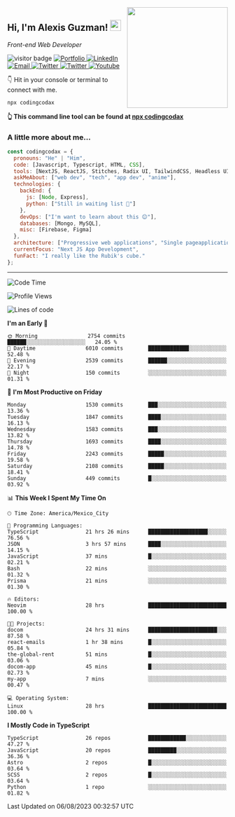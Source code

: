 <img align='right' src="https://media.giphy.com/media/M9gbBd9nbDrOTu1Mqx/giphy.gif" width="230">
<h2>Hi, I'm Alexis Guzman! <img src="https://media.giphy.com/media/hvRJCLFzcasrR4ia7z/giphy.gif" width="25px"></h2>
<p><em>Front-end Web Developer</em></p>

<p>
  <img src="https://visitor-badge.glitch.me/badge?page_id=a12989x.a12989x&left_color=black&right_color=gray" alt="visitor badge"/>
  <a href='https://www.codingcodax.dev/' target='_blank'>
    <img alt='Portfolio' src='https://img.shields.io/badge/Portfolio-black?logo=vercel&style=flat-square'>
  </a>
  <a href='https://linkedin.com/in/codingcodax/' target='_blank'>
    <img alt='LinkedIn' src='https://img.shields.io/badge/LinkedIn-black?logo=LinkedIn&style=flat-square'>
  </a>
  <a href='mailto:codingcodax@gmail.com' target='_blank'>
    <img alt='Email' src='https://img.shields.io/badge/Email-black?logo=Gmail&style=flat-square'>
  </a>
  <a href='https://twitter.com/codingcodax' target='_blank'>
    <img alt='Twitter' src='https://img.shields.io/badge/Twitter-black?logo=Twitter&style=flat-square'>
  </a>
  <a href='https://www.instagram.com/codingcodax/' target='_blank'>
    <img alt='Twitter' src='https://img.shields.io/badge/Instagram-black?logo=Instagram&style=flat-square'>
  </a>
  <a href='https://www.youtube.com/@codingcodax' target='_blank'>
    <img alt='Youtube' src='https://img.shields.io/badge/YouTube-black?logo=Youtube&style=flat-square'>
  </a>
</p>

👇 Hit in your console or terminal to connect with me.

```bash
npx codingcodax 
```
**👆 This command line tool can be found at [npx codingcodax](https://github.com/codingcodax/npx-codingcodax)**

<h3>A little more about me...</h3>

```javascript
const codingcodax = {
  pronouns: "He" | "Him",
  code: [Javascript, Typescript, HTML, CSS],
  tools: [NextJS, ReactJS, Stitches, Radix UI, TailwindCSS, Headless UI, Prisma],
  askMeAbout: ["web dev", "tech", "app dev", "anime"],
  technologies: {
    backEnd: {
      js: [Node, Express],
      python: ["Still in waiting list 🥲"]
    },
    devOps: ["I'm want to learn about this 😊"],
    databases: [Mongo, MySQL],
    misc: [Firebase, Figma]
  },
  architecture: ["Progressive web applications", "Single pageapplications"],
  currentFocus: "Next JS App Development",
  funFact: "I really like the Rubik's cube."
};
```

---

<!--START_SECTION:waka-->
![Code Time](http://img.shields.io/badge/Code%20Time-1%2C589%20hrs%205%20mins-blue)

![Profile Views](http://img.shields.io/badge/Profile%20Views-0-blue)

![Lines of code](https://img.shields.io/badge/From%20Hello%20World%20I%27ve%20Written-8.0%20million%20lines%20of%20code-blue)

**I'm an Early 🐤** 

```text
🌞 Morning                2754 commits        ██████░░░░░░░░░░░░░░░░░░░   24.05 % 
🌆 Daytime                6010 commits        █████████████░░░░░░░░░░░░   52.48 % 
🌃 Evening                2539 commits        ██████░░░░░░░░░░░░░░░░░░░   22.17 % 
🌙 Night                  150 commits         ░░░░░░░░░░░░░░░░░░░░░░░░░   01.31 % 
```
📅 **I'm Most Productive on Friday** 

```text
Monday                   1530 commits        ███░░░░░░░░░░░░░░░░░░░░░░   13.36 % 
Tuesday                  1847 commits        ████░░░░░░░░░░░░░░░░░░░░░   16.13 % 
Wednesday                1583 commits        ███░░░░░░░░░░░░░░░░░░░░░░   13.82 % 
Thursday                 1693 commits        ████░░░░░░░░░░░░░░░░░░░░░   14.78 % 
Friday                   2243 commits        █████░░░░░░░░░░░░░░░░░░░░   19.58 % 
Saturday                 2108 commits        █████░░░░░░░░░░░░░░░░░░░░   18.41 % 
Sunday                   449 commits         █░░░░░░░░░░░░░░░░░░░░░░░░   03.92 % 
```


📊 **This Week I Spent My Time On** 

```text
🕑︎ Time Zone: America/Mexico_City

💬 Programming Languages: 
TypeScript               21 hrs 26 mins      ███████████████████░░░░░░   76.56 % 
JSON                     3 hrs 57 mins       ████░░░░░░░░░░░░░░░░░░░░░   14.15 % 
JavaScript               37 mins             █░░░░░░░░░░░░░░░░░░░░░░░░   02.21 % 
Bash                     22 mins             ░░░░░░░░░░░░░░░░░░░░░░░░░   01.32 % 
Prisma                   21 mins             ░░░░░░░░░░░░░░░░░░░░░░░░░   01.30 % 

🔥 Editors: 
Neovim                   28 hrs              █████████████████████████   100.00 % 

🐱‍💻 Projects: 
docom                    24 hrs 31 mins      ██████████████████████░░░   87.58 % 
react-emails             1 hr 38 mins        █░░░░░░░░░░░░░░░░░░░░░░░░   05.84 % 
the-global-rent          51 mins             █░░░░░░░░░░░░░░░░░░░░░░░░   03.06 % 
docom-app                45 mins             █░░░░░░░░░░░░░░░░░░░░░░░░   02.73 % 
my-app                   7 mins              ░░░░░░░░░░░░░░░░░░░░░░░░░   00.47 % 

💻 Operating System: 
Linux                    28 hrs              █████████████████████████   100.00 % 
```

**I Mostly Code in TypeScript** 

```text
TypeScript               26 repos            ████████████░░░░░░░░░░░░░   47.27 % 
JavaScript               20 repos            █████████░░░░░░░░░░░░░░░░   36.36 % 
Astro                    2 repos             █░░░░░░░░░░░░░░░░░░░░░░░░   03.64 % 
SCSS                     2 repos             █░░░░░░░░░░░░░░░░░░░░░░░░   03.64 % 
Python                   1 repo              ░░░░░░░░░░░░░░░░░░░░░░░░░   01.82 % 
```




 Last Updated on 06/08/2023 00:32:57 UTC
<!--END_SECTION:waka-->
